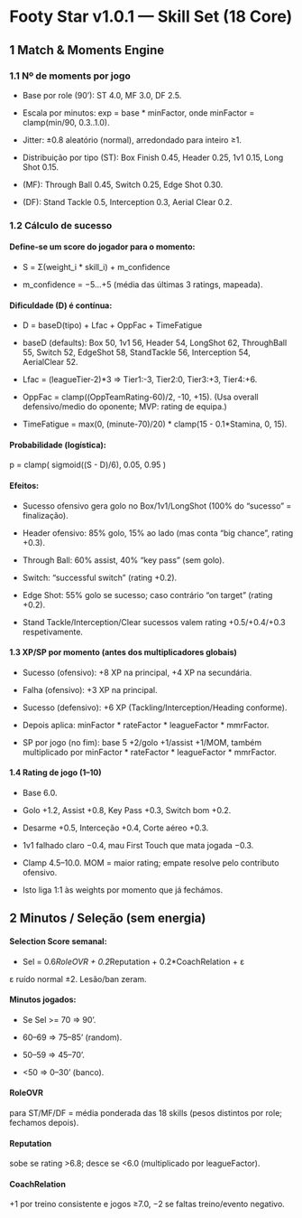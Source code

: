 # Footy Star v1.0.1 — Skill Set (18 Core)

## 1 Match & Moments Engine

### 1.1 Nº de moments por jogo

- Base por role (90’): ST 4.0, MF 3.0, DF 2.5.

- Escala por minutos: exp = base * minFactor, onde minFactor = clamp(min/90, 0.3..1.0).

- Jitter: ±0.8 aleatório (normal), arredondado para inteiro ≥1.

- Distribuição por tipo (ST): Box Finish 0.45, Header 0.25, 1v1 0.15, Long Shot 0.15.

- (MF): Through Ball 0.45, Switch 0.25, Edge Shot 0.30.

- (DF): Stand Tackle 0.5, Interception 0.3, Aerial Clear 0.2.

### 1.2 Cálculo de sucesso

#### Define-se um score do jogador para o momento:

- S = Σ(weight_i * skill_i) + m_confidence

- m_confidence = −5…+5 (média das últimas 3 ratings, mapeada).

#### Dificuldade (D) é contínua:

- D = baseD(tipo) + Lfac + OppFac + TimeFatigue

- baseD (defaults): Box 50, 1v1 56, Header 54, LongShot 62, ThroughBall 55, Switch 52, EdgeShot 58, StandTackle 56, Interception 54, AerialClear 52.

- Lfac = (leagueTier-2)*3 ⇒ Tier1:-3, Tier2:0, Tier3:+3, Tier4:+6.

- OppFac = clamp((OppTeamRating-60)/2, -10, +15). (Usa overall defensivo/medio do oponente; MVP: rating de equipa.)

- TimeFatigue = max(0, (minute-70)/20) * clamp(15 - 0.1*Stamina, 0, 15).

#### Probabilidade (logística):

p = clamp( sigmoid((S - D)/6), 0.05, 0.95 )


#### Efeitos:

- Sucesso ofensivo gera golo no Box/1v1/LongShot (100% do “sucesso” = finalização).

- Header ofensivo: 85% golo, 15% ao lado (mas conta “big chance”, rating +0.3).

- Through Ball: 60% assist, 40% “key pass” (sem golo).

- Switch: “successful switch” (rating +0.2).

- Edge Shot: 55% golo se sucesso; caso contrário “on target” (rating +0.2).

- Stand Tackle/Interception/Clear sucessos valem rating +0.5/+0.4/+0.3 respetivamente.

#### 1.3 XP/SP por momento (antes dos multiplicadores globais)

- Sucesso (ofensivo): +8 XP na principal, +4 XP na secundária.

- Falha (ofensivo): +3 XP na principal.

- Sucesso (defensivo): +6 XP (Tackling/Interception/Heading conforme).

- Depois aplica: minFactor * rateFactor * leagueFactor * mmrFactor.

- SP por jogo (no fim): base 5 +2/golo +1/assist +1/MOM, também multiplicado por minFactor * rateFactor * leagueFactor * mmrFactor.

#### 1.4 Rating de jogo (1–10)

- Base 6.0.

- Golo +1.2, Assist +0.8, Key Pass +0.3, Switch bom +0.2.

- Desarme +0.5, Interceção +0.4, Corte aéreo +0.3.

- 1v1 falhado claro −0.4, mau First Touch que mata jogada −0.3.

- Clamp 4.5–10.0. MOM = maior rating; empate resolve pelo contributo ofensivo.

- Isto liga 1:1 às weights por momento que já fechámos.

## 2 Minutos / Seleção (sem energia)

#### Selection Score semanal:

- Sel = 0.6*RoleOVR + 0.2*Reputation + 0.2*CoachRelation + ε

ε ruído normal ±2. Lesão/ban zeram.

#### Minutos jogados:

- Se Sel >= 70 ⇒ 90’.

- 60–69 ⇒ 75–85’ (random).

- 50–59 ⇒ 45–70’.
 
- <50 ⇒ 0–30’ (banco).

#### RoleOVR 
para ST/MF/DF = média ponderada das 18 skills (pesos distintos por role; fechamos depois).

#### Reputation
sobe se rating >6.8; desce se <6.0 (multiplicado por leagueFactor).

#### CoachRelation 
+1 por treino consistente e jogos ≥7.0, −2 se faltas treino/evento negativo.